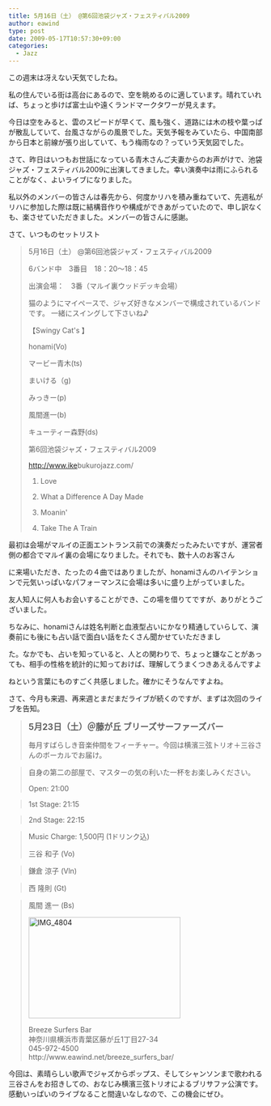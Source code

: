 ```yaml
---
title: 5月16日（土） @第6回池袋ジャズ・フェスティバル2009
author: eawind
type: post
date: 2009-05-17T10:57:30+09:00
categories:
  - Jazz
---
```

この週末は冴えない天気でしたね。

私の住んでいる街は高台にあるので、空を眺めるのに適しています。晴れていれば、ちょっと歩けば富士山や遠くランドマークタワーが見えます。

今日は空をみると、雲のスピードが早くて、風も強く、道路には木の枝や葉っぱが散乱していて、台風さながらの風景でした。天気予報をみていたら、中国南部から日本と前線が張り出していて、もう梅雨なの？っていう天気図でした。

さて、昨日はいつもお世話になっている青木さんご夫妻からのお声がけで、池袋ジャズ・フェスティバル2009に出演してきました。幸い演奏中は雨にふられることがなく、よいライブになりました。

私以外のメンバーの皆さんは春先から、何度かリハを積み重ねていて、先週私がリハに参加した際は既に結構音作りや構成ができあがっていたので、申し訳なくも、楽させていただきました。メンバーの皆さんに感謝。

さて、いつものセットリスト

> 5月16日（土） @第6回池袋ジャズ・フェスティバル2009
>
> 6バンド中　3番目　18：20〜18：45
>
> 出演会場：　3番（マルイ裏ウッドデッキ会場）
>
> 猫のようにマイペースで、ジャズ好きなメンバーで構成されているバンドです。 一緒にスイングして下さいね♪
>
> 【Swingy Cat's 】
>
> honami(Vo)
>
> マービー青木(ts)
>
> まいける（g)
>
> みっきー(p)
>
> 風間進一(b)
>
> キューティー森野(ds)
>
> 第6回池袋ジャズ・フェスティバル2009
>
> <a href="http://www.ikebukurojazz.com/" target="_blank">http://<wbr />www.ike<wbr />bukuroj<wbr />azz.com<wbr />/</a>
>
> 1. Love
>
> 2. What a Difference A Day Made
>
> 3. Moanin'
>
> 4. Take The A Train

最初は会場がマルイの正面エントランス前での演奏だったみたいですが、運営者側の都合でマルイ裏の会場になりました。それでも、数十人のお客さん

に来場いただき、たったの４曲ではありましたが、honamiさんのハイテンションで元気いっぱいなパフォーマンスに会場は多いに盛り上がっていました。

友人知人に何人もお会いすることができ、この場を借りてですが、ありがとうございました。

ちなみに、honamiさんは姓名判断と血液型占いにかなり精通していらして、演奏前にも後にも占い話で面白い話をたくさん聞かせていただきまし

た。なかでも、占いを知っていると、人との関わりで、ちょっと嫌なことがあっても、相手の性格を統計的に知っておけば、理解してうまくつきあえるんですよ

ねという言葉にものすごく共感しました。確かにそうなんですよね。

さて、今月も来週、再来週とまだまだライブが続くのですが、まずは次回のライブを告知。

> <big><strong>5月23日（土）＠藤が丘 ブリーズサーファーズバー</strong></big>
>
> 毎月すばらしき音楽仲間をフィーチャー。今回は横濱三弦トリオ＋三谷さんのボーカルでお届け。

> 自身の第二の部屋で、マスターの気の利いた一杯をお楽しみください。
>
> Open: 21:00

> 1st Stage: 21:15

> 2nd Stage: 22:15

> Music Charge: 1,500円 (1ドリンク込)
>
> 三谷 和子 (Vo)

> 鎌倉 涼子 (Vln)

> 西 隆則 (Gt)

> 風間 進一 (Bs)
>
> <span class="mt-enclosure mt-enclosure-image" style="display: inline;"><a href="/img/2009/05/IMG_4804.jpg"><img class="alignnone size-medium wp-image-797" src="/img/2009/05/IMG_4804-300x200.jpg" alt="IMG_4804" width="300" height="200" srcset="/img/2009/05/IMG_4804-300x200.jpg 300w, /img/2009/05/IMG_4804.jpg 320w" sizes="(max-width: 300px) 100vw, 300px" /></span></a></p>
>
> <p>
>   Breeze Surfers Bar<br /> 神奈川県横浜市青葉区藤が丘1丁目27-34<br /> 045-972-4500<br /> http://www.eawind.net/breeze_surfers_bar/
> </p></blockquote>
>
> <p>
>   今回は、素晴らしい歌声でジャズからポップス、そしてシャンソンまで歌われる三谷さんをお招きしての、おなじみ横濱三弦トリオによるブリサファ公演です。感動いっぱいのライブなること間違いなしなので、この機会にぜひ。
> </p>
